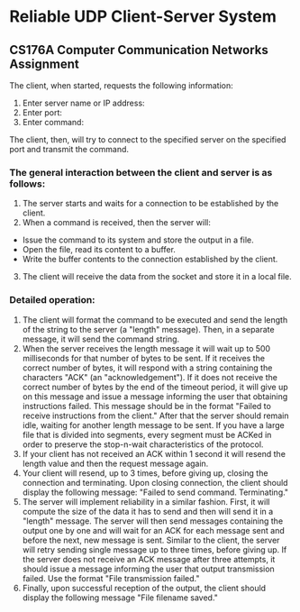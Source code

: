# Reliable UDP Client-Server System
## CS176A Computer Communication Networks Assignment

The client, when started, requests the following information:
1. Enter server name or IP address:
2. Enter port:
3. Enter command:

The client, then, will try to connect to the specified server on the specified port and transmit the command.

### The general interaction between the client and server is as follows:
1. The server starts and waits for a connection to be established by the client.
2. When a command is received, then the server will:
  * Issue the command to its system and store the output in a file.
  * Open the file, read its content to a buffer.
  * Write the buffer contents to the connection established by the client.
3. The client will receive the data from the socket and store it in a local file.

### Detailed operation:
1. The client will format the command to be executed and send the length of the string to the server (a "length" message). Then, in a separate message, it will send the command string.
2. When the server receives the length message it will wait up to 500 milliseconds for that number of bytes to be sent. If it receives the correct number of bytes, it will respond with a string containing the characters "ACK" (an "acknowledgement"). If it does not receive the correct number of bytes by the end of the timeout period, it will give up on this message and issue a message informing the user that obtaining instructions failed. This message should be in the format "Failed to receive instructions from the client." After that the server should remain idle, waiting for another length message to be sent. If you have a large file that is divided into segments, every segment must be ACKed in order to preserve the stop-n-wait characteristics of the protocol.
3. If your client has not received an ACK within 1 second it will resend the length value and then the request message again.
4. Your client will resend, up to 3 times, before giving up, closing the connection and terminating. Upon closing connection, the client should display the following message: "Failed to send command. Terminating."
5. The server will implement reliability in a similar fashion. First, it will compute the size of the data it has to send and then will send it in a "length" message. The server will then send messages containing the output one by one and will wait for an ACK for each message sent and before the next, new message is sent. Similar to the client, the server will retry sending single message up to three times, before giving up. If the server does not receive an ACK message after three attempts, it should issue a message informing the user that output transmission failed. Use the format "File transmission failed."
6. Finally, upon successful reception of the output, the client should display the following message "File filename saved."
